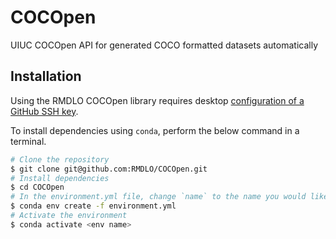 # COCOpen
UIUC COCOpen API for generated COCO formatted datasets automatically

## Installation

Using the RMDLO COCOpen library requires desktop [configuration of a GitHub SSH key](https://docs.github.com/en/authentication/connecting-to-github-with-ssh/adding-a-new-ssh-key-to-your-github-account).

To install dependencies using `conda`, perform the below command in a terminal.
```bash
# Clone the repository
$ git clone git@github.com:RMDLO/COCOpen.git
# Install dependencies
$ cd COCOpen
# In the environment.yml file, change `name` to the name you would like for the conda environment and run
$ conda env create -f environment.yml
# Activate the environment
$ conda activate <env name>
```